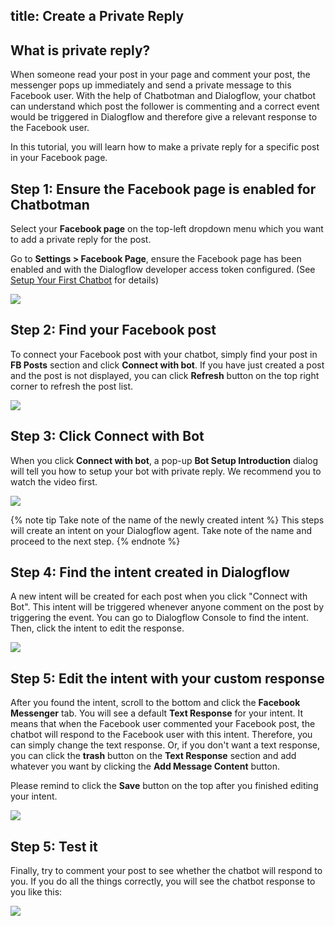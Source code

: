 title: Create a Private Reply
---
## What is private reply?
When someone read your post in your page and comment your post, the messenger pops up immediately and send a private message to this Facebook user. With the help of Chatbotman and Dialogflow, your chatbot can understand which post the follower is commenting and a correct event would be triggered in Dialogflow and therefore give a relevant response to the Facebook user.

In this tutorial, you will learn how to make a private reply for a specific post in your Facebook page.

## Step 1: Ensure the Facebook page is enabled for Chatbotman
Select your **Facebook page** on the top-left dropdown menu which you want to add a private reply for the post.

Go to **Settings > Facebook Page**, ensure the Facebook page has been enabled and with the Dialogflow developer access token configured. (See [Setup Your First Chatbot](setup.html) for details)

![](/screenshots/settings.png)

## Step 2: Find your Facebook post
To connect your Facebook post with your chatbot, simply find your post in **FB Posts** section and click **Connect with bot**. If you have just created a post and the post is not displayed, you can click **Refresh** button on the top right corner to refresh the post list.

![](/screenshots/fb-post-connect.png)

## Step 3: Click Connect with Bot
When you click **Connect with bot**, a pop-up **Bot Setup Introduction** dialog will tell you how to setup your bot with private reply. We recommend you to watch the video first.

![](/screenshots/fb-post-bot-setup-introduction.png)

{% note tip Take note of the name of the newly created intent %}
This steps will create an intent on your Dialogflow agent. Take note of the name and proceed to the next step.
{% endnote %}

## Step 4: Find the intent created in Dialogflow

A new intent will be created for each post when you click "Connect with Bot". This intent will be triggered whenever anyone comment on the post by triggering the event. You can go to Dialogflow Console to find the intent. Then, click the intent to edit the response.

![](/screenshots/dialogflow-intents.png)

## Step 5: Edit the intent with your custom response

After you found the intent, scroll to the bottom and click the **Facebook Messenger** tab. You will see a default **Text Response** for your intent. It means that when the Facebook user commented your Facebook post, the chatbot will respond to the Facebook user with this intent. Therefore, you can simply change the text response. Or, if you don't want a text response, you can click the **trash** button on the  **Text Response** section and add whatever you want by clicking the **Add Message Content** button.

Please remind to click the **Save** button on the top after you finished editing your intent.

![](/screenshots/dialogflow-edit-intent.png)

## Step 5: Test it
Finally, try to comment your post to see whether the chatbot will respond to you. If you do all the things correctly, you will see the chatbot response to you like this:

![](/screenshots/private-reply-test.png)
